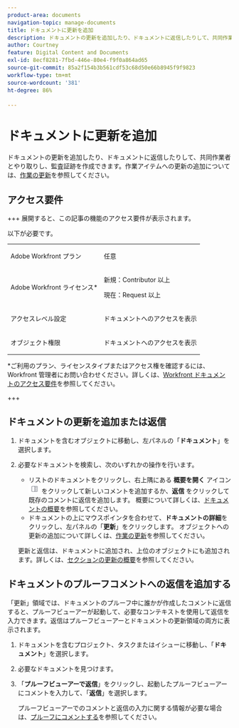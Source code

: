 ```yaml
---
product-area: documents
navigation-topic: manage-documents
title: ドキュメントに更新を追加
description: ドキュメントの更新を追加したり、ドキュメントに返信したりして、共同作業者とやり取りし、監査証跡を作成できます。作業アイテムに更新を追加する方法については、作業の更新を参照してください。
author: Courtney
feature: Digital Content and Documents
exl-id: 8ecf8281-7fbd-446e-80e4-f9f0a864ad65
source-git-commit: 85a2f154b3b561cdf53c68d50e66b8945f9f9823
workflow-type: tm+mt
source-wordcount: '381'
ht-degree: 86%

---
```


# ドキュメントに更新を追加

<!--Audited: April, 2024-->

ドキュメントの更新を追加したり、ドキュメントに返信したりして、共同作業者とやり取りし、監査証跡を作成できます。作業アイテムへの更新の追加については、[作業の更新](../../workfront-basics/updating-work-items-and-viewing-updates/update-work.md)を参照してください。

## アクセス要件

+++ 展開すると、この記事の機能のアクセス要件が表示されます。

以下が必要です。

<table style="table-layout:auto"> 
 <col> 
 <col> 
 <tbody> 
  <tr> 
   <td role="rowheader">Adobe Workfront プラン</td> 
   <td> <p> 任意</p> </td> 
  </tr> 
  <tr> 
   <td role="rowheader">Adobe Workfront ライセンス*</td> 
   <td> <p>新規：Contributor 以上</p> 
   <p>現在：Request 以上</p>
   </td> 
  </tr> 
  <tr> 
   <td role="rowheader">アクセスレベル設定</td> 
   <td> <p>ドキュメントへのアクセスを表示</p> </td> 
  </tr>

<tr> 
   <td role="rowheader">オブジェクト権限</td> 
   <td> <p>ドキュメントへのアクセスを表示</p> </td> 
  </tr> 
 </tbody> 
</table>

*ご利用のプラン、ライセンスタイプまたはアクセス権を確認するには、Workfront 管理者にお問い合わせください。詳しくは、[Workfront ドキュメントのアクセス要件](/help/quicksilver/administration-and-setup/add-users/access-levels-and-object-permissions/access-level-requirements-in-documentation.md)を参照してください。

+++

## ドキュメントの更新を追加または返信

1. ドキュメントを含むオブジェクトに移動し、左パネルの「**ドキュメント**」を選択します。
1. 必要なドキュメントを検索し、次のいずれかの操作を行います。

   * リストのドキュメントをクリックし、右上隅にある **概要を開く** アイコン ![ 概要を開くアイコン ](assets/qs-summary-in-new-toolbar-small.png) をクリックして新しいコメントを追加するか、**返信** をクリックして既存のコメントに返信を追加します。 概要について詳しくは、[ドキュメントの概要](../../documents/managing-documents/summary-for-documents.md)を参照してください。
   * ドキュメントの上にマウスポインタを合わせて、**ドキュメントの詳細**&#x200B;をクリックし、左パネルの「**更新**」をクリックします。
オブジェクトへの更新の追加について詳しくは、[作業の更新](../../workfront-basics/updating-work-items-and-viewing-updates/update-work.md)を参照してください。

   更新と返信は、ドキュメントに追加され、上位のオブジェクトにも追加されます。詳しくは、[セクションの更新の概要](../../workfront-basics/updating-work-items-and-viewing-updates/updates-tab-overview.md)を参照してください。


## ドキュメントのプルーフコメントへの返信を追加する

「更新」領域では、ドキュメントのプルーフ中に誰かが作成したコメントに返信すると、プルーフビューアーが起動して、必要なコンテキストを使用して返信を入力できます。返信はプルーフビューアーとドキュメントの更新領域の両方に表示されます。

1. ドキュメントを含むプロジェクト、タスクまたはイシューに移動し、「**ドキュメント**」を選択します。
1. 必要なドキュメントを見つけます。

1. 「**プルーフビューアーで返信**」をクリックし、起動したプルーフビューアーにコメントを入力して、「**返信**」を選択します。

   プルーフビューアーでのコメントと返信の入力に関する情報が必要な場合は、[プルーフにコメントする](../../review-and-approve-work/proofing/reviewing-proofs-within-workfront/comment-on-a-proof/comment-on-proof-1.md)を参照してください。
